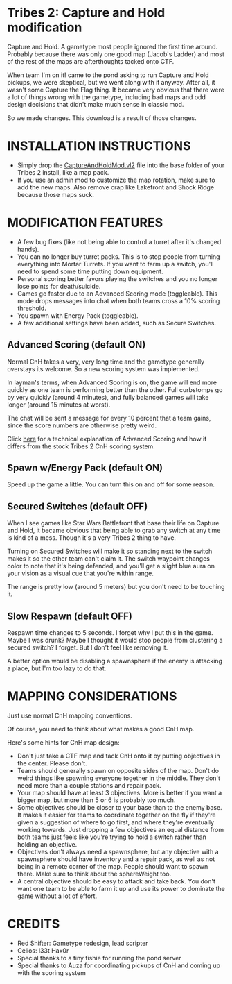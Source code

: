 # Tribes 2: Capture and Hold modification
Capture and Hold. A gametype most people ignored the first time around. Probably because there was only one good map (Jacob's Ladder) and most of the rest of the maps are afterthoughts tacked onto CTF.

When team I'm on it! came to the pond asking to run Capture and Hold pickups, we were skeptical, but we went along with it anyway. After all, it wasn't some Capture the Flag thing. It became very obvious that there were a lot of things wrong with the gametype, including bad maps and odd design decisions that didn't make much sense in classic mod.

So we made changes. This download is a result of those changes.

# INSTALLATION INSTRUCTIONS
- Simply drop the [CaptureAndHoldMod.vl2](CaptureAndHoldMod.vl2) file into the base folder of your Tribes 2 install, like a map pack.
- If you use an admin mod to customize the map rotation, make sure to add the new maps. Also remove crap like Lakefront and Shock Ridge because those maps suck.

# MODIFICATION FEATURES
- A few bug fixes (like not being able to control a turret after it's changed hands).
- You can no longer buy turret packs. This is to stop people from turning everything into Mortar Turrets. If you want to farm up a switch, you'll need to spend some time putting down equipment.
- Personal scoring better favors playing the switches and you no longer lose points for death/suicide.
- Games go faster due to an Advanced Scoring mode (toggleable). This mode drops messages into chat when both teams cross a 10% scoring threshold.
- You spawn with Energy Pack (toggleable).
- A few additional settings have been added, such as Secure Switches.

## Advanced Scoring (default ON)
Normal CnH takes a very, very long time and the gametype generally overstays its welcome. So a new scoring system was implemented.

In layman's terms, when Advanced Scoring is on, the game will end more quickly as one team is performing better than the other. Full curbstomps go by very quickly (around 4 minutes), and fully balanced games will take longer (around 15 minutes at worst).

The chat will be sent a message for every 10 percent that a team gains, since the score numbers are otherwise pretty weird.

Click [here](scoring) for a technical explanation of Advanced Scoring and how it differs from the stock Tribes 2 CnH scoring system.

## Spawn w/Energy Pack (default ON)
Speed up the game a little. You can turn this on and off for some reason.

## Secured Switches (default OFF)
When I see games like Star Wars Battlefront that base their life on Capture and Hold, it became obvious that being able to grab any switch at any time is kind of a mess. Though it's a very Tribes 2 thing to have.

Turning on Secured Switches will make it so standing next to the switch makes it so the other team can't claim it. The switch waypoint changes color to note that it's being defended, and you'll get a slight blue aura on your vision as a visual cue that you're within range.

The range is pretty low (around 5 meters) but you don't need to be touching it.

## Slow Respawn (default OFF)
Respawn time changes to 5 seconds. I forget why I put this in the game. Maybe I was drunk? Maybe I thought it would stop people from clustering a secured switch? I forget. But I don't feel like removing it.

A better option would be disabling a spawnsphere if the enemy is attacking a place, but I'm too lazy to do that.

# MAPPING CONSIDERATIONS
Just use normal CnH mapping conventions.

Of course, you need to think about what makes a good CnH map.

Here's some hints for CnH map design:
- Don't just take a CTF map and tack CnH onto it by putting objectives in the center. Please don't.
- Teams should generally spawn on opposite sides of the map. Don't do weird things like spawning everyone together in the middle. They don't need more than a couple stations and repair pack.
- Your map should have at least 3 objectives. More is better if you want a bigger map, but more than 5 or 6 is probably too much.
- Some objectives should be closer to your base than to the enemy base. It makes it easier for teams to coordinate together on the fly if they're given a suggestion of where to go first, and where they're eventually working towards. Just dropping a few objectives an equal distance from both teams just feels like you're trying to hold a switch rather than holding an objective.
- Objectives don't always need a spawnsphere, but any objective with a spawnsphere should have inventory and a repair pack, as well as not being in a remote corner of the map. People should want to spawn there. Make sure to think about the sphereWeight too.
- A central objective should be easy to attack and take back. You don't want one team to be able to farm it up and use its power to dominate the game without a lot of effort.

# CREDITS
- Red Shifter: Gametype redesign, lead scripter
- Celios: l33t Hax0r
- Special thanks to a tiny fishie for running the pond server
- Special thanks to Auza for coordinating pickups of CnH and coming up with the scoring system
